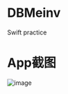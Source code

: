 # DBMeinv
Swift practice

# App截图

 ![image](https://github.com/Lorwy/DBMeinv/blob/master/Snapshot/23.gif)
